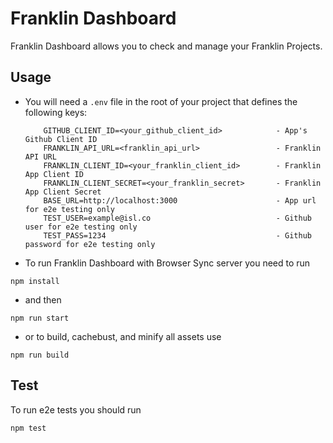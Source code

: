 # Franklin Dashboard

Franklin Dashboard allows you to check and manage your Franklin Projects.

## Usage

- You will need a `.env` file in the root of your project that defines the following keys:


    ```
    	GITHUB_CLIENT_ID=<your_github_client_id>    		- App's Github Client ID
    	FRANKLIN_API_URL=<franklin_api_url>    				- Franklin API URL
    	FRANKLIN_CLIENT_ID=<your_franklin_client_id> 		- Franklin App Client ID
		FRANKLIN_CLIENT_SECRET=<your_franklin_secret> 		- Franklin App Client Secret
		BASE_URL=http://localhost:3000 						- App url for e2e testing only
		TEST_USER=example@isl.co 							- Github user for e2e testing only
		TEST_PASS=1234										- Github password for e2e testing only

    ```

- To run Franklin Dashboard with Browser Sync server you need to run

```
npm install
```
 - and then

```
npm run start
```

- or to build, cachebust, and minify all assets use

```
npm run build
```

## Test

To run e2e tests you should run

```
npm test
```

